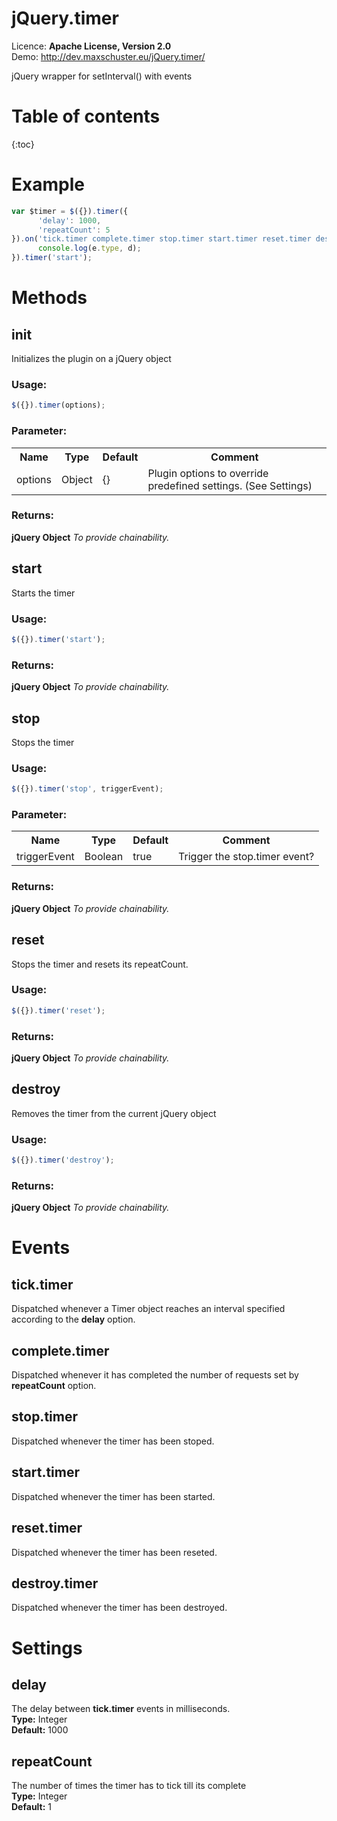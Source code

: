# jQuery.timer
Licence: <b>Apache License, Version 2.0</b><br />
Demo: http://dev.maxschuster.eu/jQuery.timer/

jQuery wrapper for setInterval() with events

# Table of contents
{:toc}

# Example
```JavaScript
var $timer = $({}).timer({
      'delay': 1000,
      'repeatCount': 5
}).on('tick.timer complete.timer stop.timer start.timer reset.timer destroy.timer', function(e, d) {
      console.log(e.type, d);
}).timer('start');
```

# Methods

## init
Initializes the plugin on a jQuery object

### Usage:
```JavaScript
$({}).timer(options);
```

### Parameter:
<table>
<tr>
<th>Name</th>
<th>Type</th>
<th>Default</th>
<th>Comment</th>
</tr>
<tr>
<td>options</td>
<td>Object</td>
<td>{}</td>
<td>Plugin options to override predefined settings. (See Settings)</td>
</tr>
</table>

### Returns:
<b>jQuery Object</b> <i>To provide chainability.</i>

## start
Starts the timer

### Usage:
```JavaScript
$({}).timer('start');
```

### Returns:
<b>jQuery Object</b> <i>To provide chainability.</i>

## stop
Stops the timer

### Usage:
```JavaScript
$({}).timer('stop', triggerEvent);
```

### Parameter:
<table>
<tr>
<th>Name</th>
<th>Type</th>
<th>Default</th>
<th>Comment</th>
</tr>
<tr>
<td>triggerEvent</td>
<td>Boolean</td>
<td>true</td>
<td>Trigger the stop.timer event?</td>
</tr>
</table>

### Returns:
<b>jQuery Object</b> <i>To provide chainability.</i>

## reset
Stops the timer and resets its repeatCount. 

### Usage:
```JavaScript
$({}).timer('reset');
```

### Returns:
<b>jQuery Object</b> <i>To provide chainability.</i>

## destroy
Removes the timer from the current jQuery object

### Usage:
```JavaScript
$({}).timer('destroy');
```

### Returns:
<b>jQuery Object</b> <i>To provide chainability.</i>

# Events

## tick.timer
Dispatched whenever a Timer object reaches an interval specified according to the <b>delay</b> option.

## complete.timer
Dispatched whenever it has completed the number of requests set by <b>repeatCount</b> option.

## stop.timer 
Dispatched whenever the timer has been stoped.

## start.timer
Dispatched whenever the timer has been started.

## reset.timer
Dispatched whenever the timer has been reseted.

## destroy.timer
Dispatched whenever the timer has been destroyed.

# Settings

## delay
The delay between <b>tick.timer</b> events in milliseconds. <br />
<b>Type:</b> Integer<br/>
<b>Default:</b> 1000

## repeatCount
The number of times the timer has to tick till its complete<br />
<b>Type:</b> Integer<br />
<b>Default:</b> 1